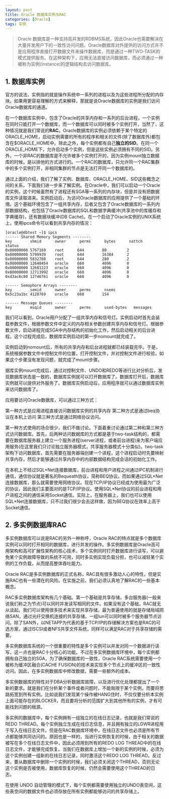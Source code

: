 ```yaml
---
layout: post
title: Oracle 数据库实例与RAC
categories: [Oracle]
tags: 实例
---
```


> Oracle 数据库是一种支持高并发的RDBMS系统，因此Oracle也需要解决在大量并发用户下的一致性访问问题。Oracle数据库对外提供的访问方式并不是应用程序直接打开数据文件来操作数据库，而是通过一种TWO-TASK的模式提供服务。在这种架构下，应用无法直接访问数据库，而必须通过一种被称为实例(Instance)的逻辑结构去访问数据库。

## 1. 数据库实例

官方的说法，实例指的就是操作系统中一系列的进程以及为这些进程所分配的内存块。如果用更容易理解的方式来解释，那就是说Oracle数据库的实例是我们访问Oracle数据库的通道。

在一个数据库实例中，包含了Oracle的共享内存和一系列的后台进程，一个实例在同时只能打开一个数据库，而一个数据库可以同时被多个实例打开，当然了，这种情况就是我们常说的**RAC**。Oracle数据库的实例必须依赖于某个特定的ORACLE_HOME，启动实例需要的所有的程序和相关的文件(除了数据库外)都包含在$ORACLE_HOME中。除此之外，每个实例都有自己**独立的SID**。在同一个ORACLE_HOME下，允许启动多个实例，但是这些实例必须拥有不同的SID。另外，一个非RAC的数据库是不允许被多个实例打开的，因为实例mount独立数据库的时候，是以排他的方式进行的。一个RAC的数据库，只允许同一个RAC集群中的多个实例打开，非相同集群的节点是无法打开同一个数据库的。

通过上面的介绍，我们了解了实例、数据库、ORACLE_HOME、SID这些概念之间的关系，下面我们进一步来了解实例。在Oracle中，我们可以启动一个Oracle的实例，这个时候虽然有了进程还有SGA等一系列的内存块，但是并没有把数据库文件读取进来。实例启动后，为访问Oracle数据库的应用提供了一个基础的环境。这个基础环境包含了一组共享内存，后者又包含了Oracle数据库的一系列内部数据结构，也包括了Oracle数据库的SQL和数据字典缓冲(共享池中的库缓存和字典缓存)，还有数据块缓冲(DB Cache)。在一个启动了Oracle实例的UNIX系统上，使用ipcs命令可以看到共享内存的情况：

	[oracle@dbtest ~]$ ipcs
	------ Shared Memory Segments --------
	key        shmid      owner      perms      bytes      nattch     status      
	0x00000000 5767169    root      644        80         2                       
	0x00000000 5799939    root      644        16384      2                       
	0x00000000 5832708    root      644        280        2                       
	0x00000000 12648454   oracle    660        4096       0                       
	0x00000000 12681223   oracle    660        4096       0                       
	0x00000000 12713992   oracle    660        4096       0                       
	0xd3ac6c80 12746761   oracle    660        4096       0                       

	------ Semaphore Arrays --------
	key        semid      owner      perms      nsems     
	0x5c23a1bc 4128769    oracle    660        154       

	------ Message Queues --------
	key        msqid      owner      perms      used-bytes   messages  
	
我们可以看到，Oracle用户分配了一组共享内存和信号灯。实例启动时首先会装载参数文件，根据参数文件中定义的内存相关参数创建共享内存和信号灯。根据参数文件，启动进程完成SGA中内存结构的初始化工作，然后启动相关的后台进程。这个过程完成后，数据库实例启动的第一步nomount就完成了。

实例启动到nomount后，所有的共享内存和后台进程就都已经装载完毕。于是，系统根据参数文件中控制文件的位置，打开控制文件，并对控制文件进行校验，如果这个步骤没有发现问题，就完成了mount步骤。

据库实例mount完成后，通过对控制文件、UNDO和REDO等进行比对分析后，发现数据库状态是一致的，数据库实例就可以打开数据库了。数据库打开后，数据库实例就可以提供对外服务了。数据库实例启动后，应用程序就可以通过数据库实例来访问数据库了。

应用要访问Oracle数据库，可以通过三种方式：

第一种方式是应用进程直接访问数据库实例的共享内存
第二种方式是通过beq协议在本机上访问
第三种方式是通过网络协议访问。

第一种方式使用的场合很少，我们不做讨论。下面着重讨论通过第二种和第三种方式访问数据库。首先，后两种访问数据库的方式都是基于two-task结构的，都需要在数据库服务器上建立一个服务进程(server进程，或者前台进程)来为客户端应用服务(在这里我们只讨论独立服务器模式，共享服务器模式十分类似)。two-task架构下访问数据库，首先需要在服务器端创建一个进程，这个进程启动时先要映射共享内存，然后才能够通过共享内存中的内部数据结构完成会话的初始化工作。

在本机上不经过SQL\*Net连接数据库，前台进程和用户进程之间通过IPC机制进行通信，通信协议就是著名的Bequeath协议，简称BEQ协议。而如果通过SQL\*Net连接数据库，那么就需要使用网络协议。现在TCP/IP协议已经成为使用最为广泛的协议，因此我们主要面对的是TCP/IP协议。使用SQL\*Net协议的前台进程和用户进程之间的通信采用Socket通信。实际上，在服务器上，我们也可以使用SQL\*Net连接数据库，只不过我们很少会去这样做，因为BEQ协议在效率上高于Socket通信。

## 2. 多实例数据库RAC

多实例数据库可以说是RAC的另外一种称呼，Oracle RAC的特点就是多个数据库实例可以同时打开相同的数据库，进行并发的操作。多实例数据库是Oracle高可用架构和高可扩展性架构的核心技术，多个实例同时打开数据库进行读写，可以避免某个实例故障导致的系统不可用，同时多实例实现负载分担，也可以减轻某个实例的工作负载，从而提高整体吞吐能力。

Oracle RAC是多实例数据库的正式名称，RAC具有很多激动人心的特性，但是实施RAC也有一些潜在的风险。在实施之前，我们必须认真地了解RAC的一些基本概念。

RAC多实例数据库架构有几个基础。第一个基础是共享存储，多台服务器(一般来说我们称之为节点)可以同时并发读写相同的文件。如果没有这个基础，RAC就无从谈起。我们可以使用很多技术来实现共享存储，最为普遍使用的就是存储局域网络SAN，通过光纤交换机连接的共享存储，一组lun可以同时被多个服务器节点访问。除了SAN外，以NETAPP为代表的基于TCP/IP的存储解决方案也是RAC的可选方案，通过ISCSI或者NFS共享文件系统，同样可以满足RAC对于共享存储的需要。

多实例数据库系统的一个很重要的特性是多个实例可以并发对同一个数据进行读写，这一点也是RAC十分核心的功能。不过在多实例数据库环境中，每个实例都拥有自己独立的SGA，为了确保数据库的一致性，Oracle RAC系统需要使用一个被称为缓冲区融合(CACHE FUSION)的技术来实现多个节点上的缓冲区的一致性访问。因此，在多实例数据库中修改数据，需要一些额外的成本。

多实例数据库的特性对于DBA分析数据库故障，以及进行优化处理都提出了一个新的要求。就是我们在分析某个事件或者问题时，不能局限于某个实例，而要将思路拓宽到所有实例。比如说我们发现某个操作被HANG住时，不仅仅要分析本实例上面可能存在的BLOCKER，而且要将分析的范围扩大到其他所有的实例，才有可能找到问题的根源。

多实例的数据库中，每个实例拥有一组独立的在线日志记录，也就是我们常说的REDO THREAD。每个实例独立生成在线日志信息，并且拥有独立的LGWR进程用于写入在线日志文件。但是在RAC数据库环境中，在线日志文件也必须是所有节点都能够共同访问的。原因也是一样的，当进行实例恢复的时候，由于相关的数据被写在多个在线日志文件中，因此必须用到所有的REDO LOG THREAD中的在线日志文件，才能够完成恢复。当我们在数据库上增加一个新的实例的时候，必须为这个实例创建一组新的在线日志记录，同时激活这个REDO LOG THREAD。反过来，要从数据库中删除一个实例的时候，我们必须关闭这个THREAD，否则无论这个实例是否被使用，数据库恢复的时候，仍然会需要使用这个THREAD的日志。

在使用 UNDO 自动管理的模式下，每个实例都需要使用独立的UNDO表空间，这些表空间的数据文件也必须存放在所有实例都能够访问的共享存储上。

